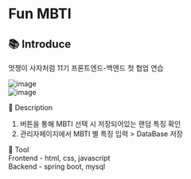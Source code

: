 # Fun MBTI

## 📚 Introduce<br>
멋쟁이 사자처럼 11기 프론트엔드-백엔드 첫 협업 연습
<br>

![image](https://github.com/user-attachments/assets/47ea2496-7f44-4642-8f61-975c9ed42207)
<br>
![image](https://github.com/user-attachments/assets/97404cfe-79d5-4cf4-a140-8ac10744511e)
<br>

🔎 Description <br>
1. 버튼을 통해 MBTI 선택 시 저장되어있는 랜덤 특징 확인 <br>
2. 관리자페이지에서 MBTI 별 특징 입력 > DataBase 저장 <br>

🔧 Tool <br>
  Frontend - html, css, javascript <br>
  Backend - spring boot, mysql <br>

